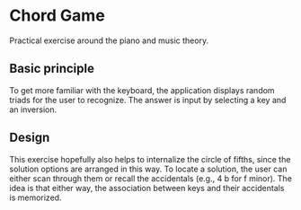 # Chord Game

Practical exercise around the piano and music theory.

## Basic principle
To get more familiar with the keyboard, the application displays random triads for the user to recognize. 
The answer is input by selecting a key and an inversion.

## Design
This exercise hopefully also helps to internalize the circle of fifths, since the solution options are arranged in this way.
To locate a solution, the user can either scan through them or recall the accidentals (e.g., 4 b for f minor).
The idea is that either way, the association between keys and their accidentals is memorized. 
